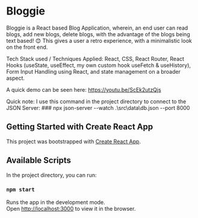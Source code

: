 # Bloggie

Bloggie is a React based Blog Application, wherein, an end user can read blogs, add new blogs, delete blogs, with the advantage of the blogs being text based! 😊 This gives a user a retro experience, with a minimalistic look on the front end. 

Tech Stack used / Techniques Applied: React, CSS, React Router, React Hooks (useState, useEffect, my own custom hook useFetch & useHistory), Form Input Handling using React, and state management on a broader aspect.

A quick demo can be seen here: https://youtu.be/ScEk2utzQjs

Quick note: I use this command in the project directory to connect to the JSON Server: ### npx json-server --watch .\src\data\db.json --port 8000

## Getting Started with Create React App

This project was bootstrapped with [Create React App](https://github.com/facebook/create-react-app).

## Available Scripts

In the project directory, you can run:

### `npm start`

Runs the app in the development mode.\
Open [http://localhost:3000](http://localhost:3000) to view it in the browser.
